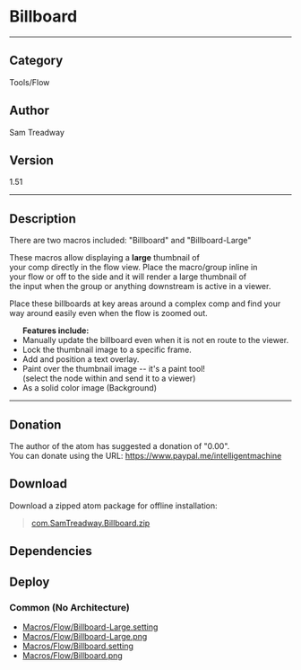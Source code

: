 # Billboard
___

## Category
Tools/Flow

## Author
Sam Treadway

## Version
1.51

___

## Description
<p>There are two macros included: "Billboard" and "Billboard-Large" </p>
<p>These macros allow displaying a <strong>large</strong> thumbnail of</br>
your comp directly in the flow view. Place the macro/group inline in</br>
your flow or off to the side and it will render a large thumbnail of</br>
the input when the group or anything downstream is active in a viewer.</p>
<p>Place these billboards at key areas around a complex comp and find your</br>
way around easily even when the flow is zoomed out.</p>
<p>
<ul><b>Features include:</b>
<li>Manually update the billboard even when it is not en route to the viewer.</li>
<li>Lock the thumbnail image to a specific frame.</li>
<li>Add and position a text overlay.</li>
<li>Paint over the thumbnail image -- it's a paint tool!</br>
(select the node within and send it to a viewer)</li>
<li>As a solid color image (Background)</li>
</ul>
</p>


___

## Donation
The author of the atom has suggested a donation of "0.00".  
You can donate using the URL: <a href="https://www.paypal.me/intelligentmachine">https://www.paypal.me/intelligentmachine</a>

## Download

Download a zipped atom package for offline installation:
> [com.SamTreadway.Billboard.zip](https://gitlab.com/WeSuckLess/Reactor/-/archive/master/Reactor-master.zip?path=Atoms/com.SamTreadway.Billboard)  

## Dependencies

## Deploy

### Common (No Architecture)

<ul>
<li><a href="https://gitlab.com/WeSuckLess/Reactor/-/blob/master/Atoms/com.SamTreadway.Billboard/Macros/Flow/Billboard-Large.setting?ref_type=heads">Macros/Flow/Billboard-Large.setting</a></li>
<li><a href="https://gitlab.com/WeSuckLess/Reactor/-/blob/master/Atoms/com.SamTreadway.Billboard/Macros/Flow/Billboard-Large.png?ref_type=heads">Macros/Flow/Billboard-Large.png</a></li>
<li><a href="https://gitlab.com/WeSuckLess/Reactor/-/blob/master/Atoms/com.SamTreadway.Billboard/Macros/Flow/Billboard.setting?ref_type=heads">Macros/Flow/Billboard.setting</a></li>
<li><a href="https://gitlab.com/WeSuckLess/Reactor/-/blob/master/Atoms/com.SamTreadway.Billboard/Macros/Flow/Billboard.png?ref_type=heads">Macros/Flow/Billboard.png</a></li>
</ul>
